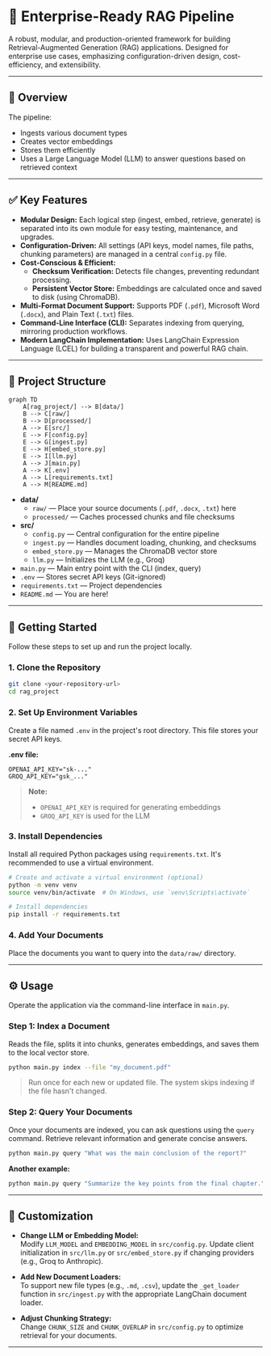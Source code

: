 # 🚀 Enterprise-Ready RAG Pipeline

A robust, modular, and production-oriented framework for building Retrieval-Augmented Generation (RAG) applications. Designed for enterprise use cases, emphasizing configuration-driven design, cost-efficiency, and extensibility.

---

## 🧩 Overview

The pipeline:
- Ingests various document types
- Creates vector embeddings
- Stores them efficiently
- Uses a Large Language Model (LLM) to answer questions based on retrieved context

---

## ✅ Key Features

- **Modular Design:** Each logical step (ingest, embed, retrieve, generate) is separated into its own module for easy testing, maintenance, and upgrades.
- **Configuration-Driven:** All settings (API keys, model names, file paths, chunking parameters) are managed in a central `config.py` file.
- **Cost-Conscious & Efficient:**
  - **Checksum Verification:** Detects file changes, preventing redundant processing.
  - **Persistent Vector Store:** Embeddings are calculated once and saved to disk (using ChromaDB).
- **Multi-Format Document Support:** Supports PDF (`.pdf`), Microsoft Word (`.docx`), and Plain Text (`.txt`) files.
- **Command-Line Interface (CLI):** Separates indexing from querying, mirroring production workflows.
- **Modern LangChain Implementation:** Uses LangChain Expression Language (LCEL) for building a transparent and powerful RAG chain.

---

## 📂 Project Structure

```mermaid
graph TD
    A[rag_project/] --> B[data/]
    B --> C[raw/]
    B --> D[processed/]
    A --> E[src/]
    E --> F[config.py]
    E --> G[ingest.py]
    E --> H[embed_store.py]
    E --> I[llm.py]
    A --> J[main.py]
    A --> K[.env]
    A --> L[requirements.txt]
    A --> M[README.md]
```

- **data/**
  - `raw/` — Place your source documents (`.pdf`, `.docx`, `.txt`) here
  - `processed/` — Caches processed chunks and file checksums
- **src/**
  - `config.py` — Central configuration for the entire pipeline
  - `ingest.py` — Handles document loading, chunking, and checksums
  - `embed_store.py` — Manages the ChromaDB vector store
  - `llm.py` — Initializes the LLM (e.g., Groq)
- `main.py` — Main entry point with the CLI (index, query)
- `.env` — Stores secret API keys (Git-ignored)
- `requirements.txt` — Project dependencies
- `README.md` — You are here!

---

## 🚀 Getting Started

Follow these steps to set up and run the project locally.

### 1. Clone the Repository

```bash
git clone <your-repository-url>
cd rag_project
```

### 2. Set Up Environment Variables

Create a file named `.env` in the project's root directory. This file stores your secret API keys.

**.env file:**
```env
OPENAI_API_KEY="sk-..."
GROQ_API_KEY="gsk_..."
```
> **Note:**  
> - `OPENAI_API_KEY` is required for generating embeddings  
> - `GROQ_API_KEY` is used for the LLM

### 3. Install Dependencies

Install all required Python packages using `requirements.txt`. It's recommended to use a virtual environment.

```bash
# Create and activate a virtual environment (optional)
python -m venv venv
source venv/bin/activate  # On Windows, use `venv\Scripts\activate`

# Install dependencies
pip install -r requirements.txt
```

### 4. Add Your Documents

Place the documents you want to query into the `data/raw/` directory.

---

## ⚙️ Usage

Operate the application via the command-line interface in `main.py`.

### Step 1: Index a Document

Reads the file, splits it into chunks, generates embeddings, and saves them to the local vector store.

```bash
python main.py index --file "my_document.pdf"
```
> Run once for each new or updated file. The system skips indexing if the file hasn't changed.

### Step 2: Query Your Documents

Once your documents are indexed, you can ask questions using the `query` command. Retrieve relevant information and generate concise answers.

```bash
python main.py query "What was the main conclusion of the report?"
```

**Another example:**
```bash
python main.py query "Summarize the key points from the final chapter."
```

---

## 🔧 Customization

- **Change LLM or Embedding Model:**  
  Modify `LLM_MODEL` and `EMBEDDING_MODEL` in `src/config.py`. Update client initialization in `src/llm.py` or `src/embed_store.py` if changing providers (e.g., Groq to Anthropic).

- **Add New Document Loaders:**  
  To support new file types (e.g., `.md`, `.csv`), update the `_get_loader` function in `src/ingest.py` with the appropriate LangChain document loader.

- **Adjust Chunking Strategy:**  
  Change `CHUNK_SIZE` and `CHUNK_OVERLAP` in `src/config.py` to optimize retrieval for your documents.

---

